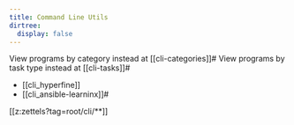 ```yaml
---
title: Command Line Utils
dirtree:
  display: false
---
```


View programs by category instead at [[cli-categories]]#
View programs by task type instead at [[cli-tasks]]#

- [[cli_hyperfine]]
- [[cli_ansible-learninx]]#


[[z:zettels?tag=root/cli/**]]
